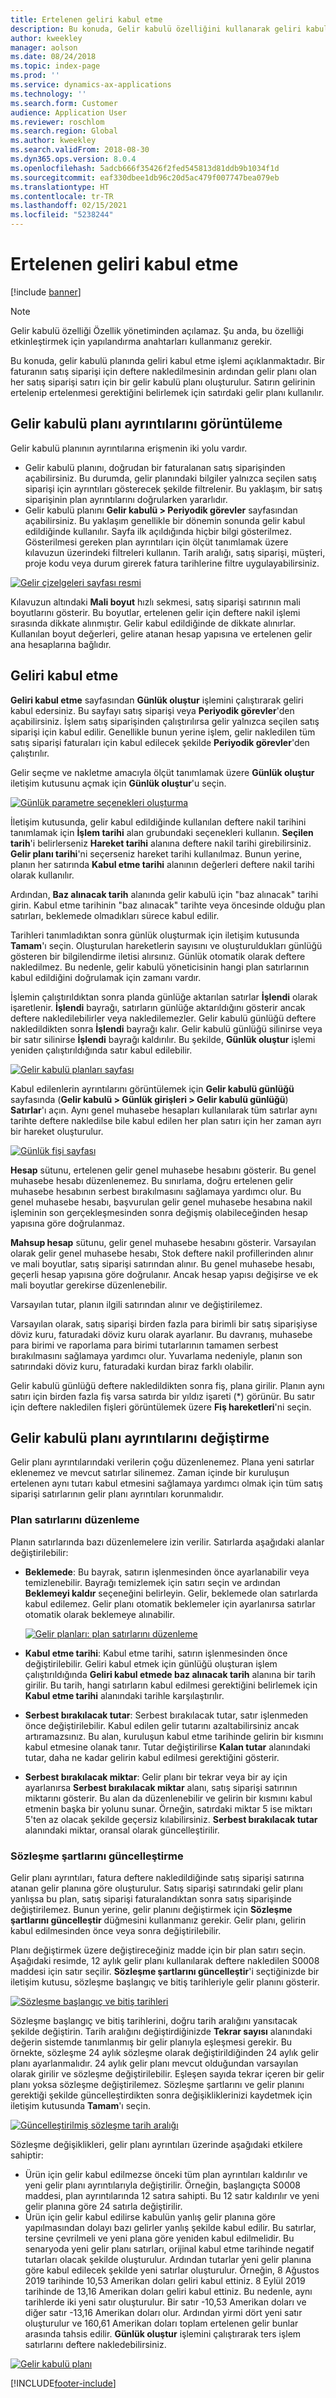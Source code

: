 ```yaml
---
title: Ertelenen geliri kabul etme
description: Bu konuda, Gelir kabulü özelliğini kullanarak geliri kabul etme hakkında bilgiler verilir.
author: kweekley
manager: aolson
ms.date: 08/24/2018
ms.topic: index-page
ms.prod: ''
ms.service: dynamics-ax-applications
ms.technology: ''
ms.search.form: Customer
audience: Application User
ms.reviewer: roschlom
ms.search.region: Global
ms.author: kweekley
ms.search.validFrom: 2018-08-30
ms.dyn365.ops.version: 8.0.4
ms.openlocfilehash: 5adcb666f35426f2fed545813d81ddb9b1034f1d
ms.sourcegitcommit: eaf330dbee1db96c20d5ac479f007747bea079eb
ms.translationtype: HT
ms.contentlocale: tr-TR
ms.lasthandoff: 02/15/2021
ms.locfileid: "5238244"
---
```

# <a name="recognize-deferred-revenue"></a>Ertelenen geliri kabul etme

[!include [banner](../includes/banner.md)]

> [!NOTE]
> Gelir kabulü özelliği Özellik yönetiminden açılamaz. Şu anda, bu özelliği etkinleştirmek için yapılandırma anahtarları kullanmanız gerekir.

Bu konuda, gelir kabulü planında geliri kabul etme işlemi açıklanmaktadır. Bir faturanın satış siparişi için deftere nakledilmesinin ardından gelir planı olan her satış siparişi satırı için bir gelir kabulü planı oluşturulur. Satırın gelirinin ertelenip ertelenmesi gerektiğini belirlemek için satırdaki gelir planı kullanılır.

## <a name="view-revenue-recognition-schedule-details"></a>Gelir kabulü planı ayrıntılarını görüntüleme

Gelir kabulü planının ayrıntılarına erişmenin iki yolu vardır.

- Gelir kabulü planını, doğrudan bir faturalanan satış siparişinden açabilirsiniz. Bu durumda, gelir planındaki bilgiler yalnızca seçilen satış siparişi için ayrıntıları gösterecek şekilde filtrelenir. Bu yaklaşım, bir satış siparişinin plan ayrıntılarını doğrularken yararlıdır.
- Gelir kabulü planını **Gelir kabulü \> Periyodik görevler** sayfasından açabilirsiniz. Bu yaklaşım genellikle bir dönemin sonunda gelir kabul edildiğinde kullanılır. Sayfa ilk açıldığında hiçbir bilgi gösterilmez. Gösterilmesi gereken plan ayrıntıları için ölçüt tanımlamak üzere kılavuzun üzerindeki filtreleri kullanın. Tarih aralığı, satış siparişi, müşteri, proje kodu veya durum girerek fatura tarihlerine filtre uygulayabilirsiniz.

[![Gelir çizelgeleri sayfası resmi](./media/revenue-recognition-schedule-page.png)](./media/revenue-recognition-schedule-page.png)

Kılavuzun altındaki **Mali boyut** hızlı sekmesi, satış siparişi satırının mali boyutlarını gösterir. Bu boyutlar, ertelenen gelir için deftere nakil işlemi sırasında dikkate alınmıştır. Gelir kabul edildiğinde de dikkate alınırlar. Kullanılan boyut değerleri, gelire atanan hesap yapısına ve ertelenen gelir ana hesaplarına bağlıdır.

## <a name="recognize-revenue"></a>Geliri kabul etme

**Geliri kabul etme** sayfasından **Günlük oluştur** işlemini çalıştırarak geliri kabul edersiniz. Bu sayfayı satış siparişi veya **Periyodik görevler**'den açabilirsiniz. İşlem satış siparişinden çalıştırılırsa gelir yalnızca seçilen satış siparişi için kabul edilir. Genellikle bunun yerine işlem, gelir nakledilen tüm satış siparişi faturaları için kabul edilecek şekilde **Periyodik görevler**'den çalıştırılır.

Gelir seçme ve nakletme amacıyla ölçüt tanımlamak üzere **Günlük oluştur** iletişim kutusunu açmak için **Günlük oluştur**'u seçin.

[![Günlük parametre seçenekleri oluşturma](./media/revenue-recognition-create-journal.png)](./media/revenue-recognition-create-journal.png)

İletişim kutusunda, gelir kabul edildiğinde kullanılan deftere nakil tarihini tanımlamak için **İşlem tarihi** alan grubundaki seçenekleri kullanın. **Seçilen tarih**'i belirlerseniz **Hareket tarihi** alanına deftere nakil tarihi girebilirsiniz. **Gelir planı tarihi**'ni seçerseniz hareket tarihi kullanılmaz. Bunun yerine, planın her satırında **Kabul etme tarihi** alanının değerleri deftere nakil tarihi olarak kullanılır.

Ardından, **Baz alınacak tarih** alanında gelir kabulü için "baz alınacak" tarihi girin. Kabul etme tarihinin "baz alınacak" tarihte veya öncesinde olduğu plan satırları, beklemede olmadıkları sürece kabul edilir.

Tarihleri tanımladıktan sonra günlük oluşturmak için iletişim kutusunda **Tamam**'ı seçin. Oluşturulan hareketlerin sayısını ve oluşturuldukları günlüğü gösteren bir bilgilendirme iletisi alırsınız. Günlük otomatik olarak deftere nakledilmez. Bu nedenle, gelir kabulü yöneticisinin hangi plan satırlarının kabul edildiğini doğrulamak için zamanı vardır.

İşlemin çalıştırıldıktan sonra planda günlüğe aktarılan satırlar **İşlendi** olarak işaretlenir. **İşlendi** bayrağı, satırların günlüğe aktarıldığını gösterir ancak deftere nakledilebilirler veya nakledilemezler. Gelir kabulü günlüğü deftere nakledildikten sonra **İşlendi** bayrağı kalır. Gelir kabulü günlüğü silinirse veya bir satır silinirse **İşlendi** bayrağı kaldırılır. Bu şekilde, **Günlük oluştur** işlemi yeniden çalıştırıldığında satır kabul edilebilir.

[![Gelir kabulü planları sayfası](./media/revenue-recognition-rev-recog-schedule-02.png)](./media/revenue-recognition-rev-recog-schedule-02.png)

Kabul edilenlerin ayrıntılarını görüntülemek için **Gelir kabulü günlüğü** sayfasında (**Gelir kabulü \> Günlük girişleri \> Gelir kabulü günlüğü**) **Satırlar**'ı açın. Aynı genel muhasebe hesapları kullanılarak tüm satırlar aynı tarihte deftere nakledilse bile kabul edilen her plan satırı için her zaman ayrı bir hareket oluşturulur.

[![Günlük fişi sayfası](./media/revenue-recognition-journal-voucher.png)](./media/revenue-recognition-journal-voucher.png)

**Hesap** sütunu, ertelenen gelir genel muhasebe hesabını gösterir. Bu genel muhasebe hesabı düzenlenemez. Bu sınırlama, doğru ertelenen gelir muhasebe hesabının serbest bırakılmasını sağlamaya yardımcı olur. Bu genel muhasebe hesabı, başvurulan gelir genel muhasebe hesabına nakil işleminin son gerçekleşmesinden sonra değişmiş olabileceğinden hesap yapısına göre doğrulanmaz.

**Mahsup hesap** sütunu, gelir genel muhasebe hesabını gösterir. Varsayılan olarak gelir genel muhasebe hesabı, Stok deftere nakil profillerinden alınır ve mali boyutlar, satış siparişi satırından alınır. Bu genel muhasebe hesabı, geçerli hesap yapısına göre doğrulanır. Ancak hesap yapısı değişirse ve ek mali boyutlar gerekirse düzenlenebilir.

Varsayılan tutar, planın ilgili satırından alınır ve değiştirilemez.

Varsayılan olarak, satış siparişi birden fazla para birimli bir satış siparişiyse döviz kuru, faturadaki döviz kuru olarak ayarlanır. Bu davranış, muhasebe para birimi ve raporlama para birimi tutarlarının tamamen serbest bırakılmasını sağlamaya yardımcı olur. Yuvarlama nedeniyle, planın son satırındaki döviz kuru, faturadaki kurdan biraz farklı olabilir.

Gelir kabulü günlüğü deftere nakledildikten sonra fiş, plana girilir. Planın aynı satırı için birden fazla fiş varsa satırda bir yıldız işareti (\*) görünür. Bu satır için deftere nakledilen fişleri görüntülemek üzere **Fiş hareketleri**'ni seçin.

## <a name="modify-the-revenue-recognition-schedule-details"></a>Gelir kabulü planı ayrıntılarını değiştirme

Gelir planı ayrıntılarındaki verilerin çoğu düzenlenemez. Plana yeni satırlar eklenemez ve mevcut satırlar silinemez. Zaman içinde bir kuruluşun ertelenen aynı tutarı kabul etmesini sağlamaya yardımcı olmak için tüm satış siparişi satırlarının gelir planı ayrıntıları korunmalıdır.

### <a name="edit-schedule-lines"></a>Plan satırlarını düzenleme

Planın satırlarında bazı düzenlemelere izin verilir. Satırlarda aşağıdaki alanlar değiştirilebilir:

- **Beklemede**: Bu bayrak, satırın işlenmesinden önce ayarlanabilir veya temizlenebilir. Bayrağı temizlemek için satırı seçin ve ardından **Beklemeyi kaldır** seçeneğini belirleyin. Gelir, beklemede olan satırlarda kabul edilemez. Gelir planı otomatik beklemeler için ayarlanırsa satırlar otomatik olarak beklemeye alınabilir.

    [![Gelir planları: plan satırlarını düzenleme](./media/revenue-recognition-rev-revenue-schedules.png)](./media/revenue-recognition-rev-revenue-schedules.png)

- **Kabul etme tarihi**: Kabul etme tarihi, satırın işlenmesinden önce değiştirilebilir. Geliri kabul etmek için günlüğü oluşturan işlem çalıştırıldığında **Geliri kabul etmede baz alınacak tarih** alanına bir tarih girilir. Bu tarih, hangi satırların kabul edilmesi gerektiğini belirlemek için **Kabul etme tarihi** alanındaki tarihle karşılaştırılır.
- **Serbest bırakılacak tutar**: Serbest bırakılacak tutar, satır işlenmeden önce değiştirilebilir. Kabul edilen gelir tutarını azaltabilirsiniz ancak artıramazsınız. Bu alan, kuruluşun kabul etme tarihinde gelirin bir kısmını kabul etmesine olanak tanır. Tutar değiştirilirse **Kalan tutar** alanındaki tutar, daha ne kadar gelirin kabul edilmesi gerektiğini gösterir.
- **Serbest bırakılacak miktar**: Gelir planı bir tekrar veya bir ay için ayarlanırsa **Serbest bırakılacak miktar** alanı, satış siparişi satırının miktarını gösterir. Bu alan da düzenlenebilir ve gelirin bir kısmını kabul etmenin başka bir yolunu sunar. Örneğin, satırdaki miktar 5 ise miktarı 5'ten az olacak şekilde geçersiz kılabilirsiniz. **Serbest bırakılacak tutar** alanındaki miktar, oransal olarak güncelleştirilir.

### <a name="update-contract-terms"></a>Sözleşme şartlarını güncelleştirme

Gelir planı ayrıntıları, fatura deftere nakledildiğinde satış siparişi satırına atanan gelir planına göre oluşturulur. Satış siparişi satırındaki gelir planı yanlışsa bu plan, satış siparişi faturalandıktan sonra satış siparişinde değiştirilemez. Bunun yerine, gelir planını değiştirmek için **Sözleşme şartlarını güncelleştir** düğmesini kullanmanız gerekir. Gelir planı, gelirin kabul edilmesinden önce veya sonra değiştirilebilir.

Planı değiştirmek üzere değiştireceğiniz madde için bir plan satırı seçin. Aşağıdaki resimde, 12 aylık gelir planı kullanılarak deftere nakledilen S0008 maddesi için satır seçilir. **Sözleşme şartlarını güncelleştir**'i seçtiğinizde bir iletişim kutusu, sözleşme başlangıç ve bitiş tarihleriyle gelir planını gösterir.

[![Sözleşme başlangıç ve bitiş tarihleri](./media/revenue-recognition-rev-revenue-schedule-update-cntrct-dates-schedule.png)](./media/revenue-recognition-rev-revenue-schedule-update-cntrct-dates-schedule.png)

Sözleşme başlangıç ve bitiş tarihlerini, doğru tarih aralığını yansıtacak şekilde değiştirin. Tarih aralığını değiştirdiğinizde **Tekrar sayısı** alanındaki değerin sistemde tanımlanmış bir gelir planıyla eşleşmesi gerekir. Bu örnekte, sözleşme 24 aylık sözleşme olarak değiştirildiğinden 24 aylık gelir planı ayarlanmalıdır. 24 aylık gelir planı mevcut olduğundan varsayılan olarak girilir ve sözleşme değiştirilebilir. Eşleşen sayıda tekrar içeren bir gelir planı yoksa sözleşme değiştirilemez. Sözleşme şartlarını ve gelir planını gerektiği şekilde güncelleştirdikten sonra değişikliklerinizi kaydetmek için iletişim kutusunda **Tamam**'ı seçin.

[![Güncelleştirilmiş sözleşme tarih aralığı](./media/revenue-recognition-rev-revenue-schedule-update-cntrct-dates-schedule-02.png)](./media/revenue-recognition-rev-revenue-schedule-update-cntrct-dates-schedule-02.png)

Sözleşme değişiklikleri, gelir planı ayrıntıları üzerinde aşağıdaki etkilere sahiptir:

- Ürün için gelir kabul edilmezse önceki tüm plan ayrıntıları kaldırılır ve yeni gelir planı ayrıntılarıyla değiştirilir. Örneğin, başlangıçta S0008 maddesi, plan ayrıntılarında 12 satıra sahipti. Bu 12 satır kaldırılır ve yeni gelir planına göre 24 satırla değiştirilir.
- Ürün için gelir kabul edilirse kabulün yanlış gelir planına göre yapılmasından dolayı bazı gelirler yanlış şekilde kabul edilir. Bu satırlar, tersine çevrilmeli ve yeni plana göre yeniden kabul edilmelidir. Bu senaryoda yeni gelir planı satırları, orijinal kabul etme tarihinde negatif tutarları olacak şekilde oluşturulur. Ardından tutarlar yeni gelir planına göre kabul edilecek şekilde yeni satırlar oluşturulur. Örneğin, 8 Ağustos 2019 tarihinde 10,53 Amerikan doları geliri kabul ettiniz. 8 Eylül 2019 tarihinde de 13,16 Amerikan doları geliri kabul ettiniz. Bu nedenle, aynı tarihlerde iki yeni satır oluşturulur. Bir satır -10,53 Amerikan doları ve diğer satır -13,16 Amerikan doları olur. Ardından yirmi dört yeni satır oluşturulur ve 160,61 Amerikan doları toplam ertelenen gelir bunlar arasında tahsis edilir. **Günlük oluştur** işlemini çalıştırarak ters işlem satırlarını deftere nakledebilirsiniz.

[![Gelir kabulü planı](./media/revenue-recognition-rev-recog-schedule-03.png)](./media/revenue-recognition-rev-recog-schedule-03.png)


[!INCLUDE[footer-include](../../includes/footer-banner.md)]
